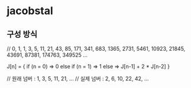 # jacobstal

## 구성 방식
// 0, 1, 1, 3, 5, 11, 21, 43, 85, 171, 341, 683, 1365, 2731, 5461, 10923, 21845, 43691, 87381, 174763, 349525 ...

J[n] = {
	if (n = 0) => 0
	else if (n = 1) => 1
	else => J[n-1] + 2 * J[n-2]
}

// 원래 넘버 : 1, 3, 5, 11, 21, ...
// 실제 넘버 : 2, 6, 10, 22, 42, ...